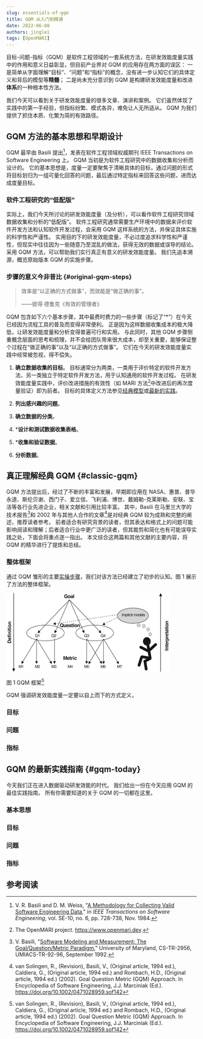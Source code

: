 ```yaml
---
slug: essentials-of-gqm
title: GQM 从入门到精通
date: 2022-06-08
authors: jinglei
tags: [OpenMARI]
---
```


目标-问题-指标（GQM）是软件工程领域的一套系统方法，在研发效能度量实践中的作用和意义日益彰显，但目前产业界对 GQM 的应用存在两方面的误区：
一是简单从字面理解“目标”、“问题”和“指标”的概念，没有进一步认知它们的具体定义和背后的模型等**精髓**；
二是尚未充分意识到 GQM 是构建研发效能度量和改进**体系**的一种根本性方法。

我们今天可以看到关于研发效能度量的很多文章、演讲和案例。
它们虽然体现了实践中的第一手经验，但指标纷繁、模式各异，难免让人无所适从。
GQM 为我们提供了抓住本质、化繁为简的有效路径。

<!--truncate-->

## GQM 方法的基本思想和早期设计

GQM 最早由 Basili 提出[^Basili(1984)]，发表在软件工程领域权威期刊 IEEE Transactions on Software Engineering 上。
GQM 当初是为软件工程研究中的数据收集和分析而设计的。
它的基本思想是，度量一定要聚焦于清晰具体的目标，通过问题的形式将目标划归为一组可量化回答的问题，最后通过特定指标来回答这些问题，进而达成度量目标。

### 软件工程研究的“低配版”

实际上，我们今天所讨论的研发效能度量（及分析），可以看作软件工程研究领域数据收集和分析的“低配版”。
软件工程研究通常需要生产环境中的数据来评价软件开发方法和认知软件开发过程，会采用 GQM 这样系统的方法，并保证具体实施的科学性和严谨性。
实用目的下的研发效能度量，不必过度追求科学性和严谨性，但现实中往往因为一些随意乃至混乱的做法，获得无效的数据或误导的结论。
采用 GQM 方法，可以帮助我们实行真正有意义的研发效能度量。
我们先追本溯源，概览原始版本 GQM 的实施步骤。

### 步骤的意义今非昔比 {#original-gqm-steps}

> 效率是“以正确的方式做事”，而效能是“做正确的事”。
>
> ——彼得·德鲁克《有效的管理者》

GQM 包含如下六个基本步骤，其中最费时费力的一些步骤（标记了“*”）在今天已经因为流程工具的普及而变得非常便利。
正是因为这样数据收集成本的极大降低，让研发效能度量和分析变得普遍可行和实用。
与此同时，其他 GQM 步骤侧重概念层面的思考和梳理，并不会给团队带来很大成本，却至关重要，能够保证整个过程在“做正确的事”以及“以正确的方式做事”。
它们在今天的研发效能度量实践中经常被忽视，得不偿失。

1. **确立数据收集的目标**。
目标通常分为两类，一类用于评价特定的软件开发方法，另一类独立于特定软件开发方法，用于认知通用的软件开发过程。
在研发效能度量实践中，评价改进措施的有效性（如 MARI 方法[^OpenMARI]中改进后的再次度量验证）即为前者。
目标的具体定义方法参见[经典模型](#classic-gqm)或[最新的实践](#gqm-today)。

2. **列出感兴趣的问题**。

3. **确立数据的分类**。

4. ***设计和测试数据收集表格**。

5. ***收集和验证数据**。

6. **分析数据**。

## 真正理解经典 GQM {#classic-gqm}

GQM 方法提出后，经过了不断的丰富和发展，早期即应用在 NASA、惠普、普华永道、斯伦贝谢、西门子、爱立信、飞利浦、博世、戴姆勒-克莱斯勒、安联、宝洁等各行业先进企业，相关文献和引用比较丰富。
其中，Basili 在马里兰大学的技术报告[^Basili(1992)]和 2002 年与其他人合作的文章[^vanSolingen(2002)]是对经典 GQM 较为成熟和完整的阐述，推荐读者参考。
前者适合有研究背景的读者，但其表达和格式上的问题可能影响阅读和理解；后者适合行业中更广泛的读者，但其裁剪和简化也有可能误导实践之处，下面会将重点逐一指出。
本文综合这两篇和其他文献的主要内容，将 GQM 的精华进行了提炼和总结。

### 整体框架

通过 GQM 雏形的主要[实操步骤](#original-gqm-steps)，我们对该方法已经建立了初步的认知。图 1 展示了方法的整体框架。

![GQM 框架图](img/2022-06-08-gqm-paradigm.gif "GQM Diagram")

图 1   GQM 框架[^vanSolingen(2002)]

GQM 强调研发效能度量一定要以自上而下的方式定义，

### 目标


### 问题


### 指标

## GQM 的最新实践指南 {#gqm-today}

今天我们正在进入数据驱动研发效能的时代。
我们给出一份在今天应用 GQM 的最佳实践指南。
所有你需要知道的关于 GQM 的一切都在这里。

### 基本思想

### 目标

### 问题

### 指标

## 参考阅读

[^Basili(1984)]: V. R. Basili and D. M. Weiss, "[A Methodology for Collecting Valid Software Engineering Data](https://doi.org/10.1109/TSE.1984.5010301)," in _IEEE Transactions on Software Engineering_, vol. SE-10, no. 6, pp. 728-738, Nov. 1984.

[^Basili(1992)]: V. Basili, "[Software Modeling and Measurement: The Goal/Question/Metric Paradigm](https://hdl.handle.net/1903/7538)," University of Maryland, CS-TR-2956, UMIACS-TR-92-96, September 1992.

[^OpenMARI]: The OpenMARI project. https://www.openmari.dev.

[^vanSolingen(2002)]: van Solingen, R., (Revision), Basili, V., (Original article, 1994 ed.), Caldiera, G., (Original article, 1994 ed.) and Rombach, H.D., (Original article, 1994 ed.) (2002). Goal Question Metric (GQM) Approach. In Encyclopedia of Software Engineering, J.J. Marciniak (Ed.). https://doi.org/10.1002/0471028959.sof142